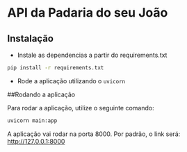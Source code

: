 # API da Padaria do seu João

## Instalação

- Instale as dependencias a partir do requirements.txt

```bash
pip install -r requirements.txt
```

- Rode a aplicação utilizando o `uvicorn`

##Rodando a aplicação

Para rodar a aplicação, utilize o seguinte comando:

```bash
uvicorn main:app
```

A aplicação vai rodar na porta 8000. Por padrão, o link será: http://127.0.0.1:8000




